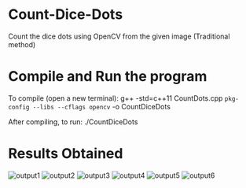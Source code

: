 # Count-Dice-Dots
Count the dice dots using OpenCV from the given image (Traditional method)

# Compile and Run the program
To compile (open a new terminal): 
g++ -std=c++11 CountDots.cpp `pkg-config --libs --cflags opencv` -o CountDiceDots

After compiling, to run:
./CountDiceDots

# Results Obtained
![output1](https://user-images.githubusercontent.com/28033739/34680643-ae335074-f467-11e7-81d3-3f83f8c9e773.png)
![output2](https://user-images.githubusercontent.com/28033739/34680646-ae4521dc-f467-11e7-969c-a98d8668e15d.png)
![output3](https://user-images.githubusercontent.com/28033739/34680647-ae6aa416-f467-11e7-95c1-16da608a15f1.png)
![output4](https://user-images.githubusercontent.com/28033739/34680648-ae7ba6ee-f467-11e7-8dd3-8d96d531d606.png)
![output5](https://user-images.githubusercontent.com/28033739/34680649-ae918234-f467-11e7-9ecf-891db5e848c9.png)
![output6](https://user-images.githubusercontent.com/28033739/34680650-aeae6cfa-f467-11e7-9ef9-1db5f0646204.png)


